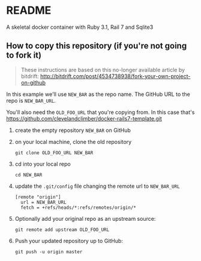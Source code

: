 # README

A skeletal docker container with Ruby 3.1, Rail 7 and Sqlite3

## How to copy this repository (if you're not going to fork it)
> These instructions are based on this no-longer available article by bitdrift: http://bitdrift.com/post/4534738938/fork-your-own-project-on-github

In this example we'll use `NEW_BAR` as the repo name. The GitHub URL to the repo is `NEW_BAR_URL`.

You'll also need the `OLD_FOO_URL` that you're copying from. In this case that's https://github.com/clevelandclimber/docker-rails7-template.git

1. create the empty repository `NEW_BAR` on GitHub

2. on your local machine, clone the old repository
    ```
    git clone OLD_FOO_URL NEW_BAR
    ```
3. cd into your local repo
    ```
    cd NEW_BAR
    ```
4. update the `.git/config` file changing the remote url to `NEW_BAR_URL`
    ```
    [remote "origin"]
      url = NEW_BAR_URL
      fetch = +refs/heads/*:refs/remotes/origin/*
    ```
5. Optionally add your original repo as an upstream source:
    ```
    git remote add upstream OLD_FOO_URL
    ```
6. Push your updated repository up to GitHub:
    ```
    git push -u origin master
    ```
